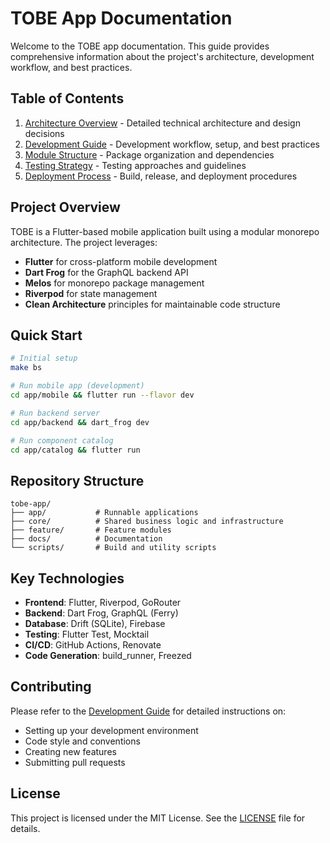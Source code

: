 # TOBE App Documentation

Welcome to the TOBE app documentation. This guide provides comprehensive information about the project's architecture, development workflow, and best practices.

## Table of Contents

1. [Architecture Overview](./architecture.md) - Detailed technical architecture and design decisions
2. [Development Guide](./development.md) - Development workflow, setup, and best practices
3. [Module Structure](./modules.md) - Package organization and dependencies
4. [Testing Strategy](./testing.md) - Testing approaches and guidelines
5. [Deployment Process](./deployment.md) - Build, release, and deployment procedures

## Project Overview

TOBE is a Flutter-based mobile application built using a modular monorepo architecture. The project leverages:

- **Flutter** for cross-platform mobile development
- **Dart Frog** for the GraphQL backend API
- **Melos** for monorepo package management
- **Riverpod** for state management
- **Clean Architecture** principles for maintainable code structure

## Quick Start

```bash
# Initial setup
make bs

# Run mobile app (development)
cd app/mobile && flutter run --flavor dev

# Run backend server
cd app/backend && dart_frog dev

# Run component catalog
cd app/catalog && flutter run
```

## Repository Structure

```
tobe-app/
├── app/           # Runnable applications
├── core/          # Shared business logic and infrastructure
├── feature/       # Feature modules
├── docs/          # Documentation
└── scripts/       # Build and utility scripts
```

## Key Technologies

- **Frontend**: Flutter, Riverpod, GoRouter
- **Backend**: Dart Frog, GraphQL (Ferry)
- **Database**: Drift (SQLite), Firebase
- **Testing**: Flutter Test, Mocktail
- **CI/CD**: GitHub Actions, Renovate
- **Code Generation**: build_runner, Freezed

## Contributing

Please refer to the [Development Guide](./development.md) for detailed instructions on:
- Setting up your development environment
- Code style and conventions
- Creating new features
- Submitting pull requests

## License

This project is licensed under the MIT License. See the [LICENSE](../LICENSE) file for details.